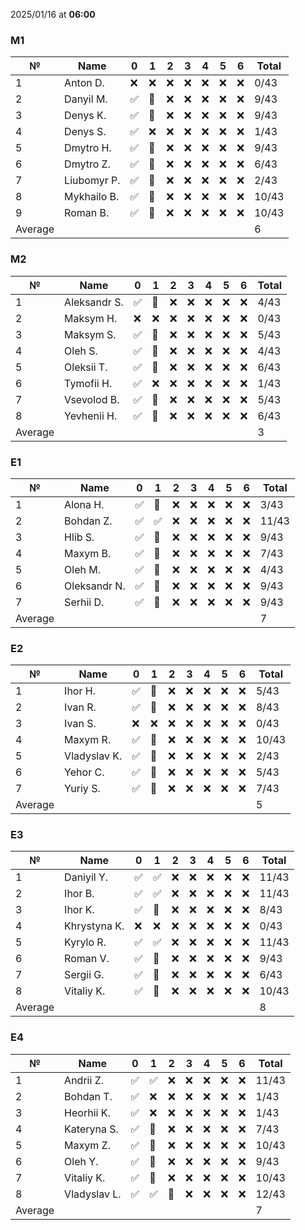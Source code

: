 2025/01/16 at **06:00**
### M1
|№|Name|0|1|2|3|4|5|6|Total|
|-----|-----|-----|-----|-----|-----|-----|-----|-----|-----|
|1|Anton D.|❌|❌|❌|❌|❌|❌|❌|0/43|
|2|Danyil M.|✅|🔄|❌|❌|❌|❌|❌|9/43|
|3|Denys K.|✅|🔄|❌|❌|❌|❌|❌|9/43|
|4|Denys S.|✅|❌|❌|❌|❌|❌|❌|1/43|
|5|Dmytro H.|✅|🔄|❌|❌|❌|❌|❌|9/43|
|6|Dmytro Z.|✅|🔄|❌|❌|❌|❌|❌|6/43|
|7|Liubomyr P.|✅|🔄|❌|❌|❌|❌|❌|2/43|
|8|Mykhailo B.|✅|🔄|❌|❌|❌|❌|❌|10/43|
|9|Roman B.|✅|🔄|❌|❌|❌|❌|❌|10/43|
|Average|||||||||6|
### M2
|№|Name|0|1|2|3|4|5|6|Total|
|-----|-----|-----|-----|-----|-----|-----|-----|-----|-----|
|1|Aleksandr S.|✅|🔄|❌|❌|❌|❌|❌|4/43|
|2|Maksym H.|❌|❌|❌|❌|❌|❌|❌|0/43|
|3|Maksym S.|✅|🔄|❌|❌|❌|❌|❌|5/43|
|4|Oleh S.|✅|🔄|❌|❌|❌|❌|❌|4/43|
|5|Oleksii T.|✅|🔄|❌|❌|❌|❌|❌|6/43|
|6|Tymofii H.|✅|❌|❌|❌|❌|❌|❌|1/43|
|7|Vsevolod B.|✅|🔄|❌|❌|❌|❌|❌|5/43|
|8|Yevhenii H.|✅|🔄|❌|❌|❌|❌|❌|6/43|
|Average|||||||||3|
### E1
|№|Name|0|1|2|3|4|5|6|Total|
|-----|-----|-----|-----|-----|-----|-----|-----|-----|-----|
|1|Alona H.|✅|🔄|❌|❌|❌|❌|❌|3/43|
|2|Bohdan Z.|✅|✅|❌|❌|❌|❌|❌|11/43|
|3|Hlib S.|✅|🔄|❌|❌|❌|❌|❌|9/43|
|4|Maxym B.|✅|🔄|❌|❌|❌|❌|❌|7/43|
|5|Oleh M.|✅|🔄|❌|❌|❌|❌|❌|4/43|
|6|Oleksandr N.|✅|🔄|❌|❌|❌|❌|❌|9/43|
|7|Serhii D.|✅|🔄|❌|❌|❌|❌|❌|9/43|
|Average|||||||||7|
### E2
|№|Name|0|1|2|3|4|5|6|Total|
|-----|-----|-----|-----|-----|-----|-----|-----|-----|-----|
|1|Ihor H.|✅|🔄|❌|❌|❌|❌|❌|5/43|
|2|Ivan R.|✅|🔄|❌|❌|❌|❌|❌|8/43|
|3|Ivan S.|❌|❌|❌|❌|❌|❌|❌|0/43|
|4|Maxym R.|✅|🔄|❌|❌|❌|❌|❌|10/43|
|5|Vladyslav K.|✅|🔄|❌|❌|❌|❌|❌|2/43|
|6|Yehor C.|✅|🔄|❌|❌|❌|❌|❌|5/43|
|7|Yuriy S.|✅|🔄|❌|❌|❌|❌|❌|7/43|
|Average|||||||||5|
### E3
|№|Name|0|1|2|3|4|5|6|Total|
|-----|-----|-----|-----|-----|-----|-----|-----|-----|-----|
|1|Daniyil Y.|✅|✅|❌|❌|❌|❌|❌|11/43|
|2|Ihor B.|✅|✅|❌|❌|❌|❌|❌|11/43|
|3|Ihor K.|✅|🔄|❌|❌|❌|❌|❌|8/43|
|4|Khrystyna K.|❌|❌|❌|❌|❌|❌|❌|0/43|
|5|Kyrylo R.|✅|✅|❌|❌|❌|❌|❌|11/43|
|6|Roman V.|✅|🔄|❌|❌|❌|❌|❌|9/43|
|7|Sergii G.|✅|🔄|❌|❌|❌|❌|❌|6/43|
|8|Vitaliy K.|✅|🔄|❌|❌|❌|❌|❌|10/43|
|Average|||||||||8|
### E4
|№|Name|0|1|2|3|4|5|6|Total|
|-----|-----|-----|-----|-----|-----|-----|-----|-----|-----|
|1|Andrii Z.|✅|✅|❌|❌|❌|❌|❌|11/43|
|2|Bohdan T.|✅|❌|❌|❌|❌|❌|❌|1/43|
|3|Heorhii K.|✅|❌|❌|❌|❌|❌|❌|1/43|
|4|Kateryna S.|✅|🔄|❌|❌|❌|❌|❌|7/43|
|5|Maxym Z.|✅|🔄|❌|❌|❌|❌|❌|10/43|
|6|Oleh Y.|✅|🔄|❌|❌|❌|❌|❌|9/43|
|7|Vitaliy K.|✅|🔄|❌|❌|❌|❌|❌|10/43|
|8|Vladyslav L.|✅|✅|🔄|❌|❌|❌|❌|12/43|
|Average|||||||||7|
